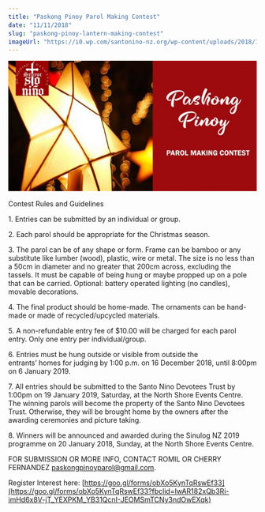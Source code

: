 ```yaml
---
title: "Paskong Pinoy Parol Making Contest"
date: "11/11/2018"
slug: "paskong-pinoy-lantern-making-contest"
imageUrl: "https://i0.wp.com/santonino-nz.org/wp-content/uploads/2018/11/paskong_pinoy_FB-1024x536.jpg?resize=650%2C340"
---
```


![](assets\images\paskong_pinoy_FB-1024x536.jpg)

Contest Rules and Guidelines

1\. Entries can be submitted by an individual or group.

2\. Each parol should be appropriate for the Christmas season.

3\. The parol can be of any shape or form. Frame can be bamboo or any substitute like lumber (wood), plastic, wire or metal. The size is no less than a 50cm in diameter and no greater that 200cm across, excluding the tassels. It must be capable of being hung or maybe propped up on a pole that can be carried. Optional: battery operated lighting (no candles), movable decorations.

4\. The final product should be home-made. The ornaments can be hand-made or made of recycled/upcycled materials.

5\. A non-refundable entry fee of $10.00 will be charged for each parol entry. Only one entry per individual/group.

6\. Entries must be hung outside or visible from outside the  
entrants’ homes for judging by 1:00 p.m. on 16 December 2018, until 8:00pm on 6 January 2019.

7\. All entries should be submitted to the Santo Nino Devotees Trust by 1:00pm on 19 January 2019, Saturday, at the North Shore Events Centre.  The winning parols will become the property of the Santo Nino Devotees Trust. Otherwise, they will be brought home by the owners after the awarding ceremonies and picture taking.

8\. Winners will be announced and awarded during the Sinulog NZ 2019 programme on 20 January 2018, Sunday, at the North Shore Events Centre.

FOR SUBMISSION OR MORE INFO, CONTACT ROMIL OR CHERRY FERNANDEZ [paskongpinoyparol@gmail.com](mailto:paskongpinoyparol@gmail.com).

Register Interest here: [https://goo.gl/forms/obXo5KynTqRswEf33](https://goo.gl/forms/obXo5KynTqRswEf33?fbclid=IwAR182xQb3Ri-imHd6x8V-jT_YEXPKM_YB31QcnI-JEOMSmTCNy3ndOwEXqk)